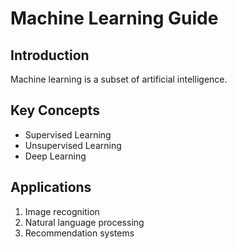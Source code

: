 # Machine Learning Guide

## Introduction
Machine learning is a subset of artificial intelligence.

## Key Concepts
- Supervised Learning
- Unsupervised Learning  
- Deep Learning

## Applications
1. Image recognition
2. Natural language processing
3. Recommendation systems
